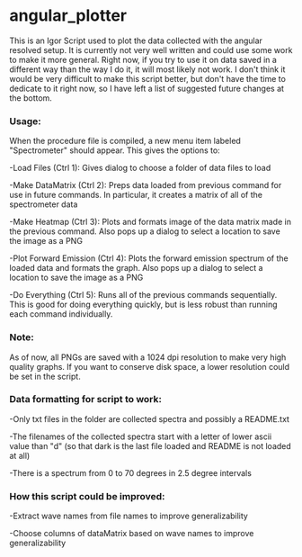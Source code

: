 # angular_plotter

This is an Igor Script used to plot the data collected with the angular resolved setup. It is currently not very well written and could use some work to make it more general. Right now, if you try to use it on data saved in a different way than the way I do it, it will most likely not work. I don't think it would be very difficult to make this script better, but don't have the time to dedicate to it right now, so I have left a list of suggested future changes at the bottom.

### Usage:
When the procedure file is compiled, a new menu item labeled "Spectrometer" should appear. This gives the options to:

-Load Files (Ctrl 1): Gives dialog to choose a folder of data files to load

-Make DataMatrix (Ctrl 2): Preps data loaded from previous command for use in future commands. In particular, it creates a matrix of all of the spectrometer data

-Make Heatmap (Ctrl 3): Plots and formats image of the data matrix made in the previous command. Also pops up a dialog to select a location to save the image as a PNG

-Plot Forward Emission (Ctrl 4): Plots the forward emission spectrum of the loaded data and formats the graph. Also pops up a dialog to select a location to save the image as a PNG

-Do Everything (Ctrl 5): Runs all of the previous commands sequentially. This is good for doing everything quickly, but is less robust than running each command individually.

### Note:
As of now, all PNGs are saved with a 1024 dpi resolution to make very high quality graphs. If you want to conserve disk space, a lower resolution could be set in the script.
 
### Data formatting for script to work:
-Only txt files in the folder are collected spectra and possibly a README.txt

-The filenames of the collected spectra start with a letter of lower ascii value than "d" (so that dark is the last file loaded and README is not loaded at all)

-There is a spectrum from 0 to 70 degrees in 2.5 degree intervals

### How this script could be improved:
-Extract wave names from file names to improve generalizability

-Choose columns of dataMatrix based on wave names to improve generalizability

